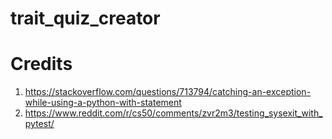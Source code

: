 # trait_quiz_creator

# Credits
1) https://stackoverflow.com/questions/713794/catching-an-exception-while-using-a-python-with-statement
2) https://www.reddit.com/r/cs50/comments/zvr2m3/testing_sysexit_with_pytest/